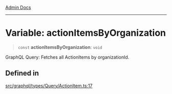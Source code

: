 [Admin Docs](/)

***

# Variable: actionItemsByOrganization

> `const` **actionItemsByOrganization**: `void`

GraphQL Query: Fetches all ActionItems by organizationId.

## Defined in

[src/graphql/types/Query/ActionItem.ts:17](https://github.com/NishantSinghhhhh/talawa-api/blob/ff0f1d6ae21d3428519b64e42fe3bfdff573cb6e/src/graphql/types/Query/ActionItem.ts#L17)
